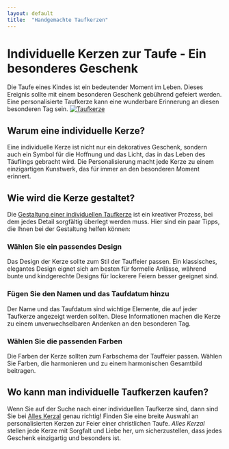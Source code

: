 ```yaml
---
layout: default
title:  "Handgemachte Taufkerzen"
---
```

# Individuelle Kerzen zur Taufe - Ein besonderes Geschenk

Die Taufe eines Kindes ist ein bedeutender Moment im Leben. Dieses Ereignis sollte mit einem besonderen Geschenk gebührend gefeiert werden. Eine personalisierte Taufkerze kann eine wunderbare Erinnerung an diesen besonderen Tag sein.
[![Taufkerze](https://www.alleskerzal.at/images/32.jpg)](https://www.alleskerzal.at/)

## Warum eine individuelle Kerze?

Eine individuelle Kerze ist nicht nur ein dekoratives Geschenk, sondern auch ein Symbol für die Hoffnung und das Licht, das in das Leben des Täuflings gebracht wird. Die Personalisierung macht jede Kerze zu einem einzigartigen Kunstwerk, das für immer an den besonderen Moment erinnert.

## Wie wird die Kerze gestaltet?

Die [Gestaltung einer individuellen Taufkerze](https://www.alleskerzal.at/anleitung-kerzen-selbst-gestalten "Anleitung: Kerzen selbst gestalten") ist ein kreativer Prozess, bei dem jedes Detail sorgfältig überlegt werden muss. Hier sind ein paar Tipps, die Ihnen bei der Gestaltung helfen können:

### Wählen Sie ein passendes Design

Das Design der Kerze sollte zum Stil der Tauffeier passen. Ein klassisches, elegantes Design eignet sich am besten für formelle Anlässe, während bunte und kindgerechte Designs für lockerere Feiern besser geeignet sind.

### Fügen Sie den Namen und das Taufdatum hinzu

Der Name und das Taufdatum sind wichtige Elemente, die auf jeder Taufkerze angezeigt werden sollten. Diese Informationen machen die Kerze zu einem unverwechselbaren Andenken an den besonderen Tag.

### Wählen Sie die passenden Farben

Die Farben der Kerze sollten zum Farbschema der Tauffeier passen. Wählen Sie Farben, die harmonieren und zu einem harmonischen Gesamtbild beitragen.

## Wo kann man individuelle Taufkerzen kaufen?

Wenn Sie auf der Suche nach einer individuellen Taufkerze sind, dann sind Sie bei [Alles Kerzal](https://www.alleskerzal.at/ "Kerzen. Für feierliche Ereignisse im Leben.") genau richtig! Finden Sie eine breite Auswahl an personalisierten Kerzen zur Feier einer christlichen Taufe. _Alles Kerzal_  stellen jede Kerze mit Sorgfalt und Liebe her, um sicherzustellen, dass jedes Geschenk einzigartig und besonders ist.
